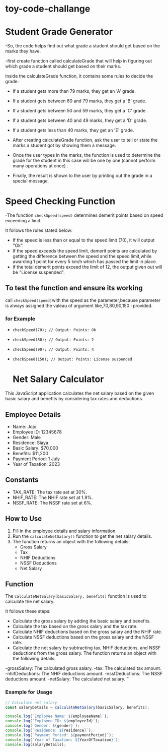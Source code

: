 # toy-code-challange
<!-- Challenge 1: Student Grade Generator (Toy Problem) -->
# Student Grade Generator
-So, the code helps find out what grade a student should get based on the marks they have.   

-first create function called calculateGrade that will help in figuring out which grade a student should get based on their marks.

Inside the calculateGrade function, it contains some rules to decide the grade:
- If a student gets more than 79 marks, they get an 'A' grade.
- If a student gets between 60 and 79 marks, they get a 'B' grade.
- If a student gets between 50 and 59 marks, they get a 'C' grade.
- If a student gets between 40 and 49 marks, they get a 'D' grade.
- If a student gets less than 40 marks, they get an 'E' grade.

- After creating calculateGrade function, ask the user to tell or state the marks a student got by showing them a message.
- Once the user types in the marks, the function is used to determine the grade for the student in this case will be one by one (cannot perform many operations at once) .
- Finally, the result is shown to the user by printing out the grade in a special message.

<!-- Challenge 2: Speed Detector (Toy Problem) -->
 # Speed Checking Function

-The function `checkSpeed(speed)` determines demerit points based on speed exceeding a limit.

It follows the rules stated below:

-  If the speed is less than or equal to the speed limit (70), it will output "Ok".
-  If the speed exceeds the speed limit, demerit points are calculated by getting the difference between the speed and the speed limit,while awarding 1 point for every 5 km/h which has passed the limit in place.
-  if the total demerit points exceed the limit of 12, the output given out will be "License suspended".

## To test the function and ensure its working  

 call `checkSpeed(speed)`with the speed as the parameter,because parameter is always assigned the valeau of argument like,70,80,90,150 i provided. 

### for Example

- `checkSpeed(70); // Output: Points: Ok`
- `checkSpeed(80); // Output: Points: 2`
- `checkSpeed(90); // Output: Points: 4`
- `checkSpeed(150); // Output: Points: License suspended ` 
   
   <!-- Challenge 3: Net Salary Calculator (Toy Problem) -->

   # Net Salary Calculator

This JavaScript application calculates the net salary based on the given basic salary and benefits by considering tax rates and deductions.
## Employee Details
- Name: Jojo
- Employee ID: 12345678
- Gender: Male
- Residence: Siaya
- Basic Salary: $70,000
- Benefits: $11,200
- Payment Period: 1 July
- Year of Taxation: 2023

## Constants
- TAX_RATE: The tax rate set at 30%.
- NHIF_RATE: The NHIF rate set at 1.9%.
- NSSF_RATE: The NSSF rate set at 6%.

## How to Use
1. Fill in the employee details and salary information.
2. Run the `calculateNetSalary()` function to get the net salary details.
3. The function returns an object with the following details:
   - Gross Salary
   - Tax
   - NHIF Deductions
   - NSSF Deductions
   - Net Salary

## Function
The `calculateNetSalary(basicSalary, benefits)` function is used to calculate the net salary. 

It follows these steps:

- Calculate the gross salary by adding the basic salary and benefits.
- Calculate the tax based on the gross salary and the tax rate.
- Calculate NHIF deductions based on the gross salary and the NHIF rate.
- Calculate NSSF deductions based on the gross salary and the NSSF rate.
- Calculate the net salary by subtracting tax, NHIF deductions, and NSSF deductions from the gross salary.
The function returns an object with the following details:

-grossSalary: The calculated gross salary.
-tax: The calculated tax amount.
-nhifDeductions: The NHIF deductions amount.
-nssfDeductions: The NSSF deductions amount.
-netSalary: The calculated net salary.```

### Example for Usage
```js
// Calculate net salary
const salaryDetails = calculateNetSalary(basicSalary, benefits);

console.log(`Employee Name: ${employeeName}`);
console.log(`Employee ID: ${employeeId}`);
console.log(`Gender: ${gender}`);
console.log(`Residence: ${residence}`);
console.log(`Payment Period: ${paymentPeriod}`);
console.log(`Year of Taxation: ${YearOfTaxation}`);
console.log(salaryDetails);
